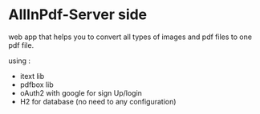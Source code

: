 # AllInPdf-Server side
web app that helps you to convert all types of images and pdf files to one pdf file.

using :
- itext lib
- pdfbox lib
- oAuth2 with google for sign Up/login
- H2 for database (no need to any configuration)

